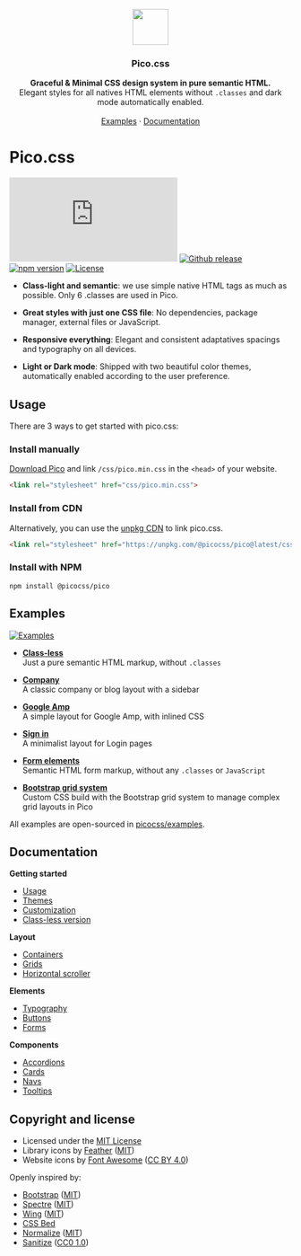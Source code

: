 <p align="center">
  <a href="https://picocss.com/">
    <img src="https://picocss.com/img/logo.svg" width="64" height="64">
  </a>
</p>

<h3 align="center">Pico.css</h3>

<p align="center">
  <strong>Graceful & Minimal CSS design system in pure semantic HTML.</strong><br>
  Elegant styles for all natives HTML elements without <code>.classes</code> and dark mode automatically enabled.<br><br>
  <a href="https://picocss.com/#examples">Examples</a> ·
  <a href="https://picocss.com/docs/">Documentation</a>
</p>

# Pico.css
[![CSS Gzipped](https://img.badgesize.io/picocss/pico/master/css/pico.min.css?compression=gzip&color=1095c1&label=CSS%20gzipped)](https://unpkg.com/@picocss/pico@latest/css/pico.min.css)
[![Github release](https://img.shields.io/github/v/release/picocss/pico?color=1095c1&logo=github&logoColor=white)](https://github.com/picocss/pico/releases/latest)
[![npm version](https://img.shields.io/npm/v/@picocss/pico?color=1095c1)](https://www.npmjs.com/package/@picocss/pico)
[![License](https://img.shields.io/badge/license-MIT-%231095c1)](https://github.com/picocss/pico/blob/master/LICENSE.md)


- **Class-light and semantic**: we use simple native HTML tags as much as possible. Only 6 .classes are used in Pico.

- **Great styles with just one CSS file**: No dependencies, package manager, external files or JavaScript.

- **Responsive everything**: Elegant and consistent adaptatives spacings and typography on all devices.

- **Light or Dark mode**: Shipped with two beautiful color themes, automatically enabled according to the user preference.

## Usage

There are 3 ways to get started with pico.css:

### Install manually
[Download Pico](https://github.com/picocss/pico/releases/latest) and link `/css/pico.min.css` in the `<head>` of your website.

```html
<link rel="stylesheet" href="css/pico.min.css">
```

### Install from CDN
Alternatively, you can use the [unpkg CDN](https://unpkg.com/@picocss/pico@latest/) to link pico.css.

```html
<link rel="stylesheet" href="https://unpkg.com/@picocss/pico@latest/css/pico.min.css">
```

### Install with NPM
```shell
npm install @picocss/pico
```

## Examples

[![Examples](https://picocss.com/img/examples.jpg)](https://picocss.com/#examples)

- **[Class-less](https://picocss.com/examples/classless/)**  
  Just a pure semantic HTML markup, without `.classes`

- **[Company](https://picocss.com/examples/company/)**  
  A classic company or blog layout with a sidebar

- **[Google Amp](https://picocss.com/examples/google-amp/)**   
  A simple layout for Google Amp, with inlined CSS

- **[Sign in](https://picocss.com/examples/sign-in/)**  
  A minimalist layout for Login pages

- **[Form elements](https://picocss.com/examples/form-elements/)**  
  Semantic HTML form markup, without any `.classes` or `JavaScript`

- **[Bootstrap grid system](https://picocss.com/examples/bootstrap-grid/)**  
  Custom CSS build with the Bootstrap grid system to manage complex grid layouts in Pico

All examples are open-sourced in [picocss/examples](https://github.com/picocss/examples).

## Documentation

**Getting started**
- [Usage](https://picocss.com/docs/#start)
- [Themes](https://picocss.com/docs/#themes)
- [Customization](https://picocss.com/docs/#customization)
- [Class-less version](https://picocss.com/docs/#classless)

**Layout**
- [Containers](https://picocss.com/docs/#containers)
- [Grids](https://picocss.com/docs/#grids)
- [Horizontal scroller](https://picocss.com/docs/#scroller)

**Elements**
- [Typography](https://picocss.com/docs/#typography)
- [Buttons](https://picocss.com/docs/#buttons)
- [Forms](https://picocss.com/docs/#forms)

**Components**
- [Accordions](https://picocss.com/docs/#accordions)
- [Cards](https://picocss.com/docs/#cards)
- [Navs](https://picocss.com/docs/#navs)
- [Tooltips](https://picocss.com/docs/#tooltips)

## Copyright and license

- Licensed under the [MIT License](https://github.com/picocss/pico/blob/master/LICENSE.md)
- Library icons by [Feather](https://github.com/feathericons/feather) ([MIT](https://github.com/feathericons/feather/blob/master/LICENSE))
- Website icons by [Font Awesome](https://github.com/FortAwesome/Font-Awesome) ([CC BY 4.0](https://fontawesome.com/license/free))

Openly inspired by:  

- [Bootstrap](https://github.com/twbs/bootstrap) ([MIT](https://github.com/twbs/bootstrap/blob/master/LICENSE))
- [Spectre](https://github.com/picturepan2/spectre) ([MIT](https://github.com/picturepan2/spectre/blob/master/LICENSE))
- [Wing](https://github.com/kbrsh/wing/) ([MIT](https://github.com/kbrsh/wing/blob/master/LICENSE))
- [CSS Bed](https://github.com/ubershmekel/cssbed)
- [Normalize](https://github.com/necolas/normalize.css/) ([MIT](https://github.com/necolas/normalize.css/blob/master/LICENSE.md))
- [Sanitize](https://csstools.github.io/sanitize.css/) ([CC0 1.0](https://github.com/csstools/sanitize.css/blob/master/LICENSE.md))
